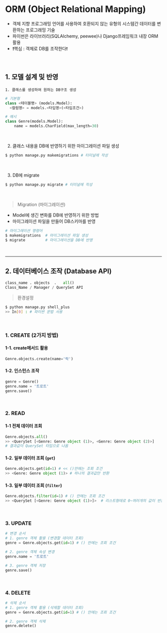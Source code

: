 # ORM (Object Relational Mapping)

- 객체 지향 프로그래밍 언어를 사용하여 호환되지 않는 유형의 시스템간 데이터를 변환하는 프로그래밍 기술
- 파이썬은 라이브러리(SQLAlchemy, peewee)나 Django프레임워크 내장 ORM 활용
- ❗핵심 : 객체로 DB를 조작한다❗

​    

##  1. 모델 설계 및 반영

	1. 클래스를 생성하여 원하는 DB구조 생성

```python
# 기본형
class <테이블명> (models.Model):
  <컬럼명> = models.<타입명>(<타입조건>)
```

```python
# 예시
class Genre(models.Model):
	name = models.CharField(max_length=30)
```

​    

2. 클래스 내용을 DB에 반영하기 위한 마이그레이션 파일 생성

```bash
$ python manage.py makemigrations # 터미널에 작성
```

​    

3. DB에 migrate

```bash
$ python manage.py migrate # 터미널에 작성
```

​    

> Migration (마이그레이션)

- Model에 생긴 변화를 DB에 반영하기 위한 방법
- 마이그레이션 파일을 만들어 DB스키마를 반영

```bash
# 마이그레이션 명령어
$ makemigrations  # 마이그레이션 파일 생성
$ migrate         # 마이그레이션을 DB에 반영
```

​    

---

## 2. 데이터베이스 조작 (Database API)

```python
class_name . objects  .   all()
Class_Name / Manager / QuerySet API
```

> 환경설정

```bash
$ python manage.py shell_plus
>> In[0] : # 파이썬 문법 사용
```

​    

### 1. CREATE (2가지 방법)

#### 	1-1. create메서드 활용

```python
Genre.objects.create(name='락')
```

#### 	1-2. 인스턴스 조작

```python
genre = Genre()
genre.name = '트로트'
genre.save()
```

​    

### 2. READ

#### 	1-1 전체 데이터 조회

```python
Genre.objects.all()
>> <QuerySet [<Genre: Genre object (1)>, <Genre: Genre object (2)>]
# 결과값이 QuerySet 타입으로 나옴
```

#### 	1-2. 일부 데이터 조회 (`get`)

```python
Genre.objects.get(id=1) # << ()안에는 조회 조건
>> <Genre: Genre object (1)> # 하나의 결과값만 반환
```

#### 	1-3. 일부 데이터 조회 (`filter`)

```python
Genre.objects.filter(id=1) # () 안에는 조회 조건
>> <QuerySet [<Genre: Genre object (1)>]>  # 리스트형태로 0~여러개의 값이 반환될 수 있음
```

​    

### 3. UPDATE

```python
# 변경 순서
# 1. genre 객체 활용 (변경할 데이터 조회)
genre = Genre.objects.get(id=1) # () 안에는 조회 조건

# 2. genre 객체 속성 변경
genre.name = '트로트'

# 3. genre 객체 저장
genre.save()
```

​    

### 4. DELETE

```python
# 삭제 순서
# 1. genre 객체 활용 (삭제할 데이터 조회)
genre = Genre.objects.get(id=1) # () 안에는 조회 조건

# 2. genre 객체 삭제
genre.delete()
```

